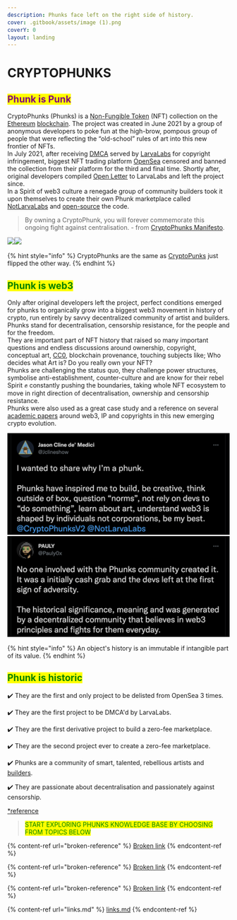 ```yaml
---
description: Phunks face left on the right side of history.
cover: .gitbook/assets/image (1).png
coverY: 0
layout: landing
---
```


# CRYPTOPHUNKS

## <mark style="color:purple;">Phunk is Punk</mark>

CryptoPhunks (Phunks) is a [Non-Fungible Token](https://en.wikipedia.org/wiki/Non-fungible\_token) (NFT) collection on the [Ethereum](https://en.wikipedia.org/wiki/Ethereum) [blockchain](https://en.wikipedia.org/wiki/Blockchain). The project was created in June 2021 by a group of anonymous developers to poke fun at the high-brow, pompous group of people that were reflecting the “old-school” rules of art into this new frontier of NFTs. \
In July 2021, after receiving [DMCA](https://twitter.com/CryptoPhunks/status/1415001685986922499?s=20\&t=YRRn6i6uXhGV5Cgl\_pJeQA) served by [LarvaLabs](https://larvalabs.com) for copyright infringement, biggest NFT trading platform [OpenSea](https://opensea.io/assets/0xf07468ead8cf26c752c676e43c814fee9c8cf402/8348) censored and banned the collection from their platform for the third and final time. Shortly after, original developers compiled [Open Letter](https://foundation.app/@cryptophunks/foundation/62017) to LarvaLabs and left the project since.\
In a Spirit of web3 culture a renegade group of community builders took it upon themselves to create their own Phunk marketplace called [NotLarvaLabs](NLL/notlarvalabs.md) and [open-source](open-sourced.md) the code.

> By owning a CryptoPhunk, you will forever commemorate this ongoing fight against centralisation. - from [CryptoPhunks Manifesto](https://phunks.medium.com/the-cryptophunks-manifesto-785c7348e558).

![](<.gitbook/assets/Phunk\_4156 (1).png>)![](.gitbook/assets/Phunk\_4156.png)

{% hint style="info" %}
CryptoPhunks are the same as [CryptoPunks](https://www.larvalabs.com/cryptopunks) just flipped the other way.
{% endhint %}

## <mark style="color:green;">Phunk is web3</mark>

Only after original developers left the project, perfect conditions emerged for phunks to organically grow into a biggest web3 movement in history of crypto, run entirely by savvy decentralized community of artist and builders.\
Phunks stand for decentralisation, censorship resistance, for the people and for the freedom. \
They are important part of NFT history that raised so many important questions and endless discussions around ownership, copyright, conceptual art, [CC0](https://creativecommons.org/publicdomain/zero/1.0/deed.en), blockchain provenance, touching subjects like; Who decides what Art is? Do you really own your NFT?\
Phunks are challenging the status quo, they challenge power structures, symbolise anti-establishment, counter-culture and are know for their rebel Spirit :fist: constantly pushing the boundaries, taking whole NFT ecosystem to move in right direction of decentralisation, ownership and censorship resistance.\
Phunks were also used as a great case study and a reference on several [academic papers](https://papers.ssrn.com/sol3/papers.cfm?abstract\_id=4029323) around web3, IP and copyrights in this new emerging crypto evolution.&#x20;

&#x20;      ![](<.gitbook/assets/Bildschirmfoto 2022-03-10 um 21.18.54.png>)        ![](<.gitbook/assets/Bildschirmfoto 2022-03-10 um 21.18.31.png>)

{% hint style="info" %}
An object's history is an immutable if intangible part of its value.
{% endhint %}

## <mark style="color:green;">Phunk is historic</mark>

✔️ They are the first and only project to be delisted from OpenSea 3 times.&#x20;

✔️ They are the first project to be DMCA'd by LarvaLabs.&#x20;

✔️ They are the first derivative project to build a zero-fee marketplace.

✔️ They are the second project ever to create a zero-fee marketplace.&#x20;

✔️ Phunks are a community of smart, talented, rebellious artists and [builders](open-sourced.md).&#x20;

✔️ They are passionate about decentralisation and passionately against censorship.

[\*reference](https://twitter.com/OG\_Kenobi\_Hello/status/1501653643237466116?s=20\&t=YRRn6i6uXhGV5Cgl\_pJeQA)

> <mark style="color:green;">START EXPLORING PHUNKS KNOWLEDGE BASE BY CHOOSING FROM TOPICS BELOW</mark>

{% content-ref url="broken-reference" %}
[Broken link](broken-reference)
{% endcontent-ref %}

{% content-ref url="broken-reference" %}
[Broken link](broken-reference)
{% endcontent-ref %}

{% content-ref url="broken-reference" %}
[Broken link](broken-reference)
{% endcontent-ref %}

{% content-ref url="links.md" %}
[links.md](links.md)
{% endcontent-ref %}

